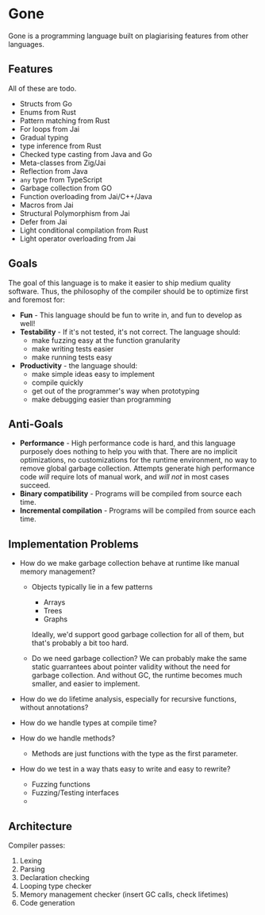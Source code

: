 # Gone
Gone is a programming language built on plagiarising features from other languages.

## Features
All of these are todo.

- Structs from Go
- Enums from Rust
- Pattern matching from Rust
- For loops from Jai
- Gradual typing
- type inference from Rust
- Checked type casting from Java and Go
- Meta-classes from Zig/Jai
- Reflection from Java
- `any` type from TypeScript
- Garbage collection from GO
- Function overloading from Jai/C++/Java
- Macros from Jai
- Structural Polymorphism from Jai
- Defer from Jai
- Light conditional compilation from Rust
- Light operator overloading from Jai

## Goals
The goal of this language is to make it easier to ship medium quality software. Thus,
the philosophy of the compiler should be to optimize first and foremost for:

- **Fun** - This language should be fun to write in, and fun to develop as well!
- **Testability** - If it's not tested, it's not correct. The language should:
  - make fuzzing easy at the function granularity
  - make writing tests easier
  - make running tests easy
- **Productivity** - the language should:
  - make simple ideas easy to implement
  - compile quickly
  - get out of the programmer's way when prototyping
  - make debugging easier than programming

## Anti-Goals
- **Performance** - High performance code is hard, and this language purposely does
  nothing to help you with that. There are no implicit optimizations, no customizations
  for the runtime environment, no way to remove global garbage collection. Attempts
  generate high performance code *will* require lots of manual work, and *will not*
  in most cases succeed.
- **Binary compatibility** - Programs will be compiled from source each time.
- **Incremental compilation** - Programs will be compiled from source each time.

## Implementation Problems
- How do we make garbage collection behave at runtime like manual memory management?
  - Objects typically lie in a few patterns
    - Arrays
    - Trees
    - Graphs

    Ideally, we'd support good garbage collection for all of them, but that's
    probably a bit too hard.
  - Do we need garbage collection? We can probably make the same static guarrantees
    about pointer validity without the need for garbage collection. And without GC,
    the runtime becomes much smaller, and easier to implement.

- How do we do lifetime analysis, especially for recursive functions, without annotations?
- How do we handle types at compile time?
- How do we handle methods?
  - Methods are just functions with the type as the first parameter.
- How do we test in a way thats easy to write and easy to rewrite?
  - Fuzzing functions
  - Fuzzing/Testing interfaces
  - 

## Architecture
Compiler passes:

1. Lexing
2. Parsing
3. Declaration checking
3. Looping type checker
4. Memory management checker (insert GC calls, check lifetimes)
5. Code generation

